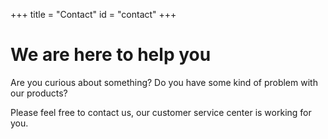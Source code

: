 +++
title = "Contact"
id = "contact"
+++

# We are here to help you

Are you curious about something? Do you have some kind of problem with our
products?

Please feel free to contact us, our customer service center is working for you.
